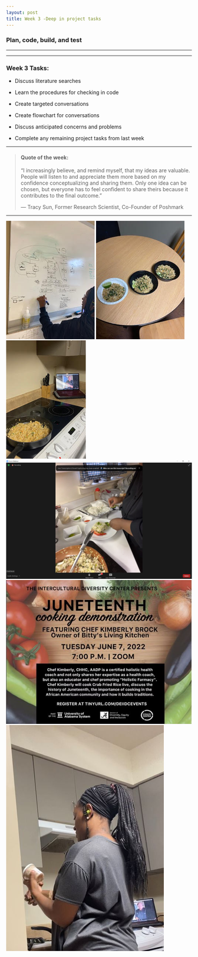 ```yaml
---
layout: post
title: Week 3 -Deep in project tasks
---
```


### Plan, code, build, and test

----



----

### Week 3 Tasks:

- Discuss literature searches

- Learn the procedures for checking in code

- Create targeted conversations

- Create flowchart for conversations

- Discuss anticipated concerns and problems

- Complete any remaining project tasks from last week

----

> #### Quote of the week:
> “I increasingly believe, and remind myself, that my ideas are valuable. People will listen to and appreciate them more based on my confidence conceptualizing and sharing them. Only one idea can be chosen, but everyone has to feel confident to share theirs because it contributes to the final outcome.”
>
> — Tracy Sun, Former Research Scientist, Co-Founder of Poshmark

----

![uapwkthree8](/images/uapwkthree8.jpg) ![uapwkthree1](/images/uapwkthree1.jpg) ![uapwkthree2](/images/uapwkthree2.jpg) ![uapwkthree6](/images/uapwkthree6.jpg) ![uapwkthree7](/images/uapwkthree7.jpg) ![uapwkthree3](/images/uapwkthree3.jpg) 
